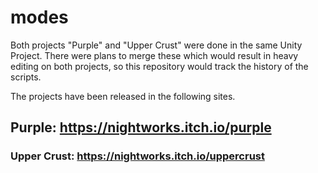 # modes
Both projects "Purple" and "Upper Crust" were done in the same Unity Project. There were plans to merge these which would result in heavy editing on both projects, so this repository would track the history of the scripts.

The projects have been released in the following sites.

## Purple: https://nightworks.itch.io/purple

### Upper Crust: https://nightworks.itch.io/uppercrust
